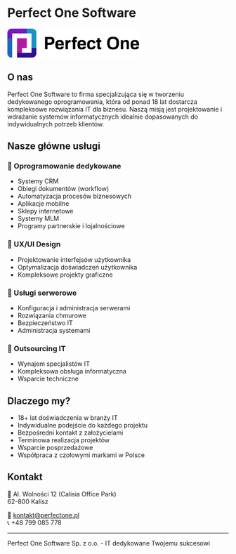 # Perfect One Software
<img src="../logo/main.png" alt="Perfect One Software Logo" width="300"/>

## O nas

Perfect One Software to firma specjalizująca się w tworzeniu dedykowanego oprogramowania, która od ponad 18 lat dostarcza kompleksowe rozwiązania IT dla biznesu. Naszą misją jest projektowanie i wdrażanie systemów informatycznych idealnie dopasowanych do indywidualnych potrzeb klientów.

## Nasze główne usługi

### 🔷 Oprogramowanie dedykowane
- Systemy CRM
- Obiegi dokumentów (workflow)
- Automatyzacja procesów biznesowych
- Aplikacje mobilne
- Sklepy internetowe
- Systemy MLM
- Programy partnerskie i lojalnościowe

### 🔷 UX/UI Design
- Projektowanie interfejsów użytkownika
- Optymalizacja doświadczeń użytkownika
- Kompleksowe projekty graficzne

### 🔷 Usługi serwerowe
- Konfiguracja i administracja serwerami
- Rozwiązania chmurowe
- Bezpieczeństwo IT
- Administracja systemami

### 🔷 Outsourcing IT
- Wynajem specjalistów IT
- Kompleksowa obsługa informatyczna
- Wsparcie techniczne

## Dlaczego my?
- 18+ lat doświadczenia w branży IT
- Indywidualne podejście do każdego projektu
- Bezpośredni kontakt z założycielami
- Terminowa realizacja projektów
- Wsparcie posprzedażowe
- Współpraca z czołowymi markami w Polsce

## Kontakt
📍 Al. Wolności 12 (Calisia Office Park)  
62-800 Kalisz

📧 kontakt@perfectone.pl  
📞 +48 799 085 778

---
Perfect One Software Sp. z o.o. - IT dedykowane Twojemu sukcesowi
